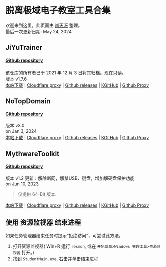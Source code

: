 # 脱离极域电子教室工具合集
欢迎来到这里，此页面由 [岚天呀](https://www.ltya.top) 整理。  
最后一次更新日期: May 24, 2024
## JiYuTrainer
#### [Github repository](https://github.com/imengyu/JiYuTrainer)  
该仓库的所有者已于 2021 年 12 月 3 日将其归档。现在只读。  
版本 v1.7.6  
[本站下载](https://jiyukiller.github.io/JiYuTrainer.exe) |
[Cloudflare proxy](https://gh.ltya.top/https://github.com/imengyu/JiYuTrainer/releases/download/1.7.6/JiYuTrainer.exe) |
[Github releases](https://github.com/imengyu/JiYuTrainer/releases/download/1.7.6/JiYuTrainer.exe) |
[KGitHub](https://kkgithub.com/imengyu/JiYuTrainer/releases/download/1.7.6/JiYuTrainer.exe) |
[Github Proxy](https://mirror.ghproxy.com/https://github.com/imengyu/JiYuTrainer/releases/download/1.7.6/JiYuTrainer.exe)

## NoTopDomain
#### [Github repository](https://github.com/LYXOfficial/NoTopDomain)
版本 v3.0  
on Jan 3, 2024  
[本站下载](https://jiyukiller.github.io/NoTopDomain.v3.0.exe) |
[Cloudflare proxy](https://gh.ltya.top/https://github.com/LYXOfficial/NoTopDomain/releases/download/v3.0/NoTopDomain.v3.0.exe) |
[Github releases](https://github.com/LYXOfficial/NoTopDomain/releases/download/v3.0/NoTopDomain.v3.0.exe) |
[KGitHub](https://kkgithub.com/LYXOfficial/NoTopDomain/releases/download/v3.0/NoTopDomain.v3.0.exe) |
[Github Proxy](https://mirror.ghproxy.com/https://github.com/LYXOfficial/NoTopDomain/releases/download/v3.0/NoTopDomain.v3.0.exe)

## MythwareToolkit
#### [Github repository](https://github.com/BengbuGuards/MythwareToolkit)
版本 v1.2 更新：解除断网，解禁USB、键盘，增加解硬盘保护功能  
on Jun 10, 2023  
> 仅提供 64-Bit 版本.

[本站下载](https://jiyukiller.github.io/v1.2_toolkit_64-bits.exe) |
[Cloudflare proxy](https://gh.ltya.top/https://github.com/BengbuGuards/MythwareToolkit/releases/download/v1.2/v1.2_toolkit_64-bits.exe) |
[Github releases](https://github.com/BengbuGuards/MythwareToolkit/releases/download/v1.2/v1.2_toolkit_64-bits.exe) |
[KGitHub](https://kkgithub.com/BengbuGuards/MythwareToolkit/releases/download/v1.2/v1.2_toolkit_64-bits.exe) |
[Github Proxy](https://mirror.ghproxy.com/https://github.com/BengbuGuards/MythwareToolkit/releases/download/v1.2/v1.2_toolkit_64-bits.exe)

## 使用 资源监视器 结束进程
如果任务管理器结束任务时提示“拒绝访问”，可尝试此方法。
1. 打开资源监视器( Win+R 运行 `resmon`, 或在 `开始菜单>Windows 管理工具>资源监视器` 打开。)
2. 找到 `StudentMain.exe`, 右击并单击结束进程
